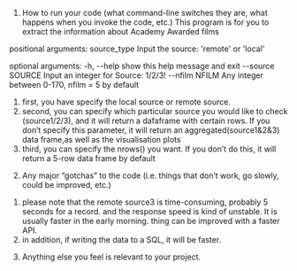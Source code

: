 1. How to run your code (what command-line switches they are, what happens when you invoke the code, etc.)
This program is for you to extract the information about Academy Awarded films

positional arguments:
  source_type      Input the source: 'remote' or 'local'

optional arguments:
  -h, --help       show this help message and exit
  --source SOURCE  Input an integer for Source: 1/2/3!
  --nfilm NFILM    Any integer between 0-170, nfilm = 5 by default

1) first, you have specify the local source or remote source.
2) second, you can specify which particular source you would like to check (source1/2/3), and it will return a dafaframe with certain rows. If you don’t specify this parameter, it will return an aggregated(source1&2&3) data frame,as well as the visualisation plots
3) third, you can specify the nrows() you want. If you don’t do this, it will return a 5-row data frame by default

2. Any major “gotchas” to the  code (i.e. things that don’t work, go slowly, could be improved, etc.)
1)  please note that the remote source3 is time-consuming, probably 5 seconds for a record. and the response speed is kind of unstable. It is usually faster in the early morning. thing can be improved with a faster API.
2) in addition, if writing the data to a SQL, it will be faster.

3. Anything else you feel is relevant to your project.

